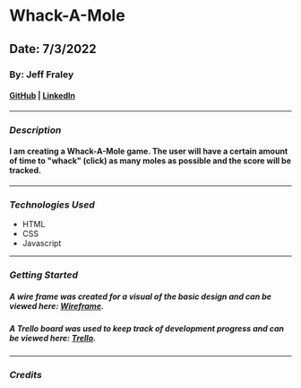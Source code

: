 # Whack-A-Mole

## Date: 7/3/2022

### By: Jeff Fraley

#### [GitHub](https://github.com/frank-booth) | [LinkedIn](https://www.linkedin.com/in/jeff-fraley)

---

### **_Description_**

#### I am creating a Whack-A-Mole game. The user will have a certain amount of time to "whack" (click) as many moles as possible and the score will be tracked.

---

### **_Technologies Used_**

- HTML
- CSS
- Javascript

---

### **_Getting Started_**

##### A wire frame was created for a visual of the basic design and can be viewed here: [Wireframe](https://wireframe.cc/pro/edit/563443).

##### A Trello board was used to keep track of development progress and can be viewed here: [Trello](https://trello.com/b/11nsHsJ7/whack-a-mole-unit-1).

---

### **_Credits_**
